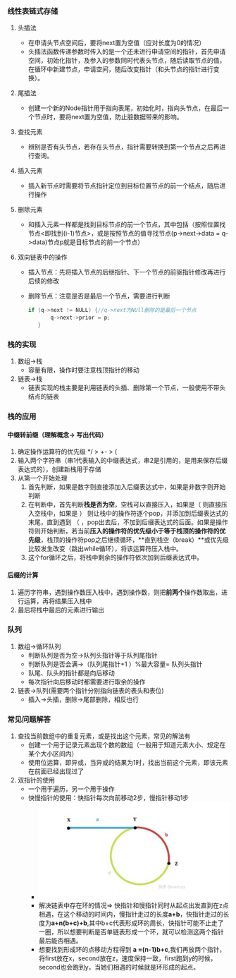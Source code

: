 ### 线性表链式存储

1. 头插法
   - 在申请头节点空间后，要将next置为空值（应对长度为0的情况）
   - 头插法函数传递参数时传入的是一个还未进行申请空间的指针，首先申请空间，初始化指针，及参入的参数同时代表头节点，随后读取节点的值，在循环中新建节点，申请空间，随后改变指针（和头节点的指针进行变换）。

2. 尾插法
   - 创建一个新的Node指针用于指向表尾，初始化时，指向头节点，在最后一个节点时，要将next置为空值，防止脏数据带来的影响。

3. 查找元素

   - 辨别是否有头节点，若存在头节点，指针需要转换到第一个节点之后再进行查询。

4. 插入元素

   - 插入新节点时需要将节点指针定位到目标位置节点的前一个结点，随后进行操作

5. 删除元素

   - 和插入元素一样都是找到目标节点的前一个节点，其中包括（按照位置找节点<即找到(i-1)节点>，或是按照节点的值寻找节点(p->next->data = q->data)节点p就是目标节点的前一个节点）

6. 双向链表中的操作

   - 插入节点：先将插入节点的后继指针、下一个节点的前驱指针修改再进行后续的修改

   - 删除节点：注意是否是最后一个节点，需要进行判断

     ```c++
     if (q->next != NULL) {//q->next为NUll删除的是最后一个节点
     		q->next->prior = p;
     	}
     ```


### 栈的实现

1. 数组->栈
   - 容量有限，操作时要注意栈顶指针的移动
2. 链表->栈
   - 链表实现的栈主要是利用链表的头插、删除第一个节点，一般使用不带头结点的链表

### 栈的应用

#### 中缀转前缀（理解概念-> 写出代码）

1. 确定操作运算符的优先级  */ > +- > (
2. 输入两个字符串（串1代表输入的中缀表达式，串2是引用的，是用来保存后缀表达式的），创建新栈用于存储
3. 从第一个开始处理
   1. 首先判断，如果是数字则直接添加入后缀表达式中，如果是非数字则开始判断
   2. 在判断中，首先判断**栈是否为空**，空栈可以直接压入，如果是（  则直接压入空栈中，如果是  ） 则让栈中的操作符逐个pop，并添加到后缀表达式的末尾，直到遇到 （ ，pop出去后，不加到后缀表达式的后面。如果是操作符则开始判断，若当前**压入的操作符的优先级小于等于栈顶的操作符的优先级**，栈顶的操作符pop之后继续循环，**直到栈空（break）**或优先级比较发生改变（跳出while循环），将该运算符压入栈中。
   3. 这个for循环之后，将栈中剩余的操作符依次加到后缀表达式中。

#### 后缀的计算

1. 遍历字符串，遇到操作数压入栈中，遇到操作数，则把**前两个**操作数取出，进行运算，再将结果压入栈中
2. 最后将栈中最后的元素进行输出

### 队列

1. 数组->循环队列
   - 判断队列是否为空->队列头指针等于队列尾指针
   - 判断队列是否会满->（队列尾指针+1 ）%最大容量= 队列头指针
   - 队尾、队头的指针都是向后移动
   - 每次指针向后移动时都需要进行取余的操作
2. 链表->队列(需要两个指针分别指向链表的表头和表位)
   - 插入->头插，删除->尾部删除，相反也行

### 常见问题解答

1. 查找当前数组中的重复元素，或是找出这个元素，常见的解法有
   - 创建一个用于记录元素出现个数的数组（一般用于知道元素大小、规定在某个大小区间内）
   - 使用位运算，即异或，当异或的结果为1时，找出当前这个元素，即该元素在前面已经出现过了
2. 双指针的使用
   - 一个用于遍历，另一个用于操作
   - 快慢指针的使用：快指针每次向前移动2步，慢指针移动1步
     - ![image-20220318173250939](MyNote.assets/image-20220318173250939.png)
     - 解决链表中存在环的情况=> 快指针和慢指针同时从起点出发直到在z点相遇，在这个移动的时间内，慢指针走过的长度**a+b**，快指针走过的长度为**a+n(b+c)+b**,其中b+c代表形成环的周长，快指针可能不止走了一圈，所以想要判断是否单链表形成一个环，就可以检测这两个指针最后能否相遇。
     - 想要找到形成环的点移动方程得到 **a =(n-1)b+c**,我们再放两个指针，将first放在x，second放在z，速度保持一致，first跑到y的时候，second也会跑到y，当她们相遇的时候就是环形成的起点。